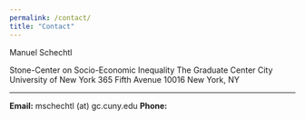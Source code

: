 ```yaml
---
permalink: /contact/
title: "Contact"
---
```


Manuel Schechtl

Stone-Center on Socio-Economic Inequality
The Graduate Center
City University of New York
365 Fifth Avenue
10016 New York, NY

___________________________________
 
**Email:** mschechtl (at) gc.cuny.edu 
**Phone:** 
